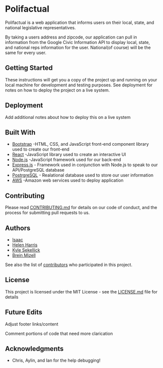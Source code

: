 # Polifactual

Polifactual is a web application that informs users on their local, state, and national legislative representatives. 

By taking a users address and zipcode, our application can pull in information from the Google Civic Information API to display local, state, and national reps information for the user. National(of course) will be the same for every user.

## Getting Started

These instructions will get you a copy of the project up and running on your local machine for development and testing purposes. See deployment for notes on how to deploy the project on a live system.



## Deployment

Add additional notes about how to deploy this on a live system

## Built With
* [Bootstrap](https://getbootstrap.com/) -HTML, CSS, and JavaScript front-end component library used to create our front-end
* [React](https://reactjs.org/docs/getting-started.html) -JavaScript library used to create an interactive UI
* [Node.js](https://nodejs.org/en/about/) -JavaScript framework used for our back-end
* [Express.js](https://expressjs.com/) - Framework used in conjunction with Node.js to speak to our API/PostgreSQL database
* [PostrgreSQL](https://www.postgresql.org/) - Realational database used to store our user information
* [AWS](https://aws.amazon.com/) -Amazon web services used to deploy application 


## Contributing

Please read [CONTRIBUTING.md](https://gist.github.com/PurpleBooth/b24679402957c63ec426) for details on our code of conduct, and the process for submitting pull requests to us.



## Authors

* [Isaac](www.isaacfonseca.com)
* [Helen Harris]()
* [Kyle Sekellick]()
* [Brein Mizell]()

See also the list of [contributors](https://github.com/your/project/contributors) who participated in this project.

## License

This project is licensed under the MIT License - see the [LICENSE.md](LICENSE.md) file for details


## Future Edits

Adjust footer links/content

Comment portions of code that need more clarication


## Acknowledgments

* Chris, Aylin, and Ian for the help debugging!


